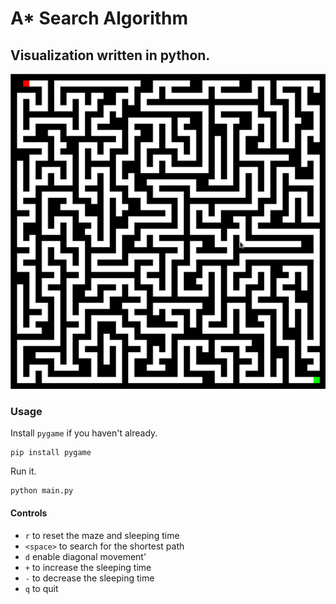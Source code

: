 # A\* Search Algorithm

## Visualization written in python.

![preview](./img/preview.gif)

### Usage
Install `pygame` if you haven't already.
```
pip install pygame
````

Run it.
```
python main.py
```

#### Controls
- `r` to reset the maze and sleeping time
- `<space>` to search for the shortest path
- `d` enable diagonal movement'
- `+` to increase the sleeping time
- `-` to decrease the sleeping time
- `q` to quit
